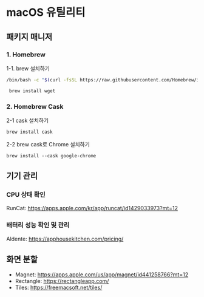 # macOS 유틸리티

## 패키지 매니저
### 1. Homebrew
1-1. brew 설치하기
```bash
/bin/bash -c "$(curl -fsSL https://raw.githubusercontent.com/Homebrew/install/HEAD/install.sh)"
```
```bash
 brew install wget
```

### 2. Homebrew Cask
2-1 cask 설치하기
```bash
brew install cask
```
2-2 brew cask로 Chrome 설치하기
```
brew install --cask google-chrome
```
## 기기 관리
### CPU 상태 확인
RunCat: https://apps.apple.com/kr/app/runcat/id1429033973?mt=12
### 배터리 성능 확인 및 관리
Aldente: https://apphousekitchen.com/pricing/


## 화면 분할
- Magnet: https://apps.apple.com/us/app/magnet/id441258766?mt=12
- Rectangle: https://rectangleapp.com/
- Tiles: https://freemacsoft.net/tiles/

